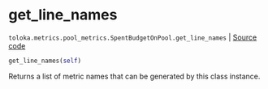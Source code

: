 # get_line_names
`toloka.metrics.pool_metrics.SpentBudgetOnPool.get_line_names` | [Source code](https://github.com/Toloka/toloka-kit/blob/v1.1.0.post1/src/metrics/pool_metrics.py#L356)

```python
get_line_names(self)
```

Returns a list of metric names that can be generated by this class instance.

